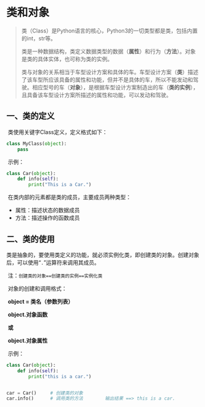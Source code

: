 # 类和对象

> ​	类（Class）是Python语言的核心，Python3的一切类型都是类，包括内置的int，str等。
>
> ​	类是一种数据结构，类定义数据类型的数据（**属性**）和行为（**方法**）。对象是类的具体实体，也可称为类的实例。
>
> ​	类与对象的关系相当于车型设计方案和具体的车。车型设计方案（**类**）描述了该车型所应该具备的属性和功能，但并不是具体的车，所以不能发动和驾驶。相应型号的车（**对象**），是根据车型设计方案制造出的车（**类的实例**），且具备该车型设计方案所描述的属性和功能，可以发动和驾驶。



## 一、类的定义

​	类使用关键字Class定义，定义格式如下：

```python
class MyClass(object):
  	pass
```

​	示例：

```python
class Car(object):
  	def info(self):
  		print("This is a Car.")
```

​	在类内部的元素都是类的成员，主要成员两种类型：

* 属性：描述状态的数据成员
* 方法：描述操作的函数成员



## 二、类的使用

​	类是抽象的，要使用类定义的功能，就必须实例化类，即创建类的对象。创建对象后，可以使用“`.`”运算符来调用其成员。

​	注：`创建类的对象==创建类的实例==实例化类`

​	对象的创建和调用格式：

​	**object = 类名（参数列表）**

​	**object.对象函数**

​	**或**

​	**object.对象属性**

​	示例：

```python
class Car(object):
    def info(self):
        print("this is a car.")


car = Car()		# 创建类的对象
car.info()		# 调用类的方法		输出结果 ==> this is a car.
```


